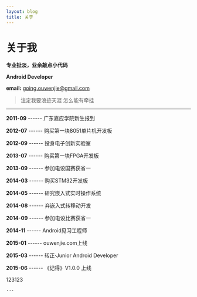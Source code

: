 ```yaml
---
layout: blog
title: 关于
---
```



关于我
======

**专业扯淡，业余敲点小代码**   

**Android Developer**   

**email:**  going.ouwenjie@gmail.com   



>注定我要浪迹天涯  怎么能有牵挂   

- - - - - - - - -    
 


**2011-09**  ------  广东嘉应学院新生报到      

**2012-07**  ------  购买第一块8051单片机开发板      

**2012-09**  ------  投身电子创新实验室      

**2013-07**  ------  购买第一块FPGA开发板      

**2013-09**  ------  参加电设国赛获省一      

**2014-03**  ------  购买STM32开发板     

**2014-05**  ------  研究嵌入式实时操作系统    

**2014-08**  ------  弃嵌入式转移动开发      

**2014-09**  ------  参加电设比赛获省一     

**2014-11**  ------  Android见习工程师      

**2015-01**  ------  ouwenjie.com上线     

**2015-03**  ------  转正·Junior Android Developer   

**2015-06**  ------  《记得》V1.0.0 上线   

123123



`···`      





